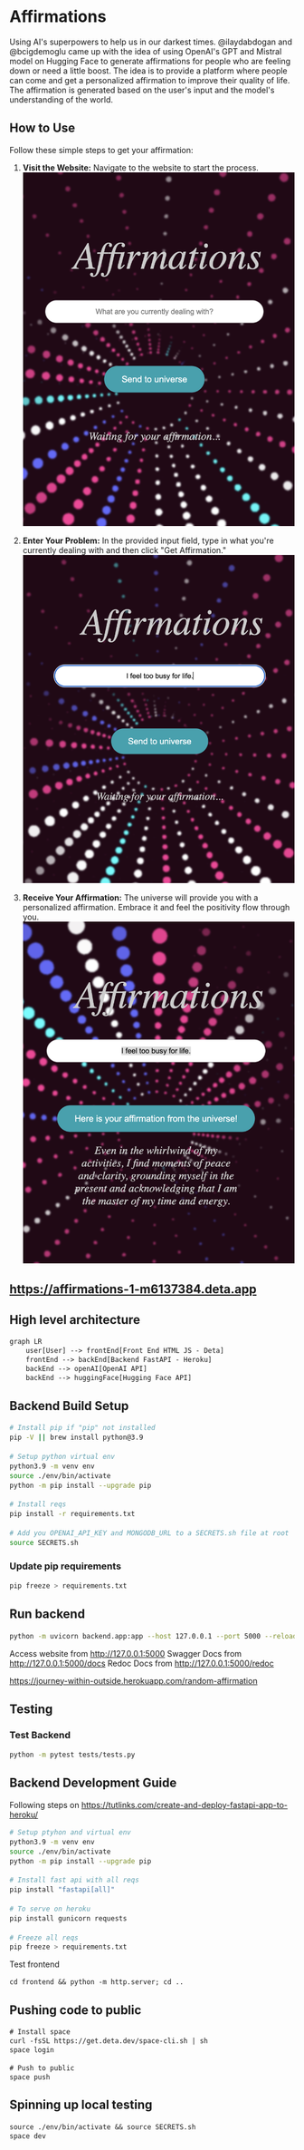 # Affirmations

Using AI's superpowers to help us in our darkest times. @ilaydabdogan and @bcigdemoglu came up with the idea of using OpenAI's GPT and Mistral model on Hugging Face to generate affirmations for people who are feeling down or need a little boost. The idea is to provide a platform where people can come and get a personalized affirmation to improve their quality of life. The affirmation is generated based on the user's input and the model's understanding of the world.

## How to Use

Follow these simple steps to get your affirmation:

1. **Visit the Website:**
   Navigate to the website to start the process.
   ![Website Homepage](./screenshots/welcome.png)

2. **Enter Your Problem:**
   In the provided input field, type in what you're currently dealing with and then click "Get Affirmation."
   ![Enter Problem](./screenshots/problem.png)

3. **Receive Your Affirmation:**
   The universe will provide you with a personalized affirmation. Embrace it and feel the positivity flow through you.
   ![View Affirmation](./screenshots/affirmation.png)

## https://affirmations-1-m6137384.deta.app

## High level architecture

```mermaid
graph LR
    user[User] --> frontEnd[Front End HTML JS - Deta]
    frontEnd --> backEnd[Backend FastAPI - Heroku]
    backEnd --> openAI[OpenAI API]
    backEnd --> huggingFace[Hugging Face API]
```

## Backend Build Setup

```bash
# Install pip if "pip" not installed
pip -V || brew install python@3.9

# Setup python virtual env
python3.9 -m venv env
source ./env/bin/activate
python -m pip install --upgrade pip

# Install reqs
pip install -r requirements.txt

# Add you OPENAI_API_KEY and MONGODB_URL to a SECRETS.sh file at root
source SECRETS.sh
```

### Update pip requirements

```bash
pip freeze > requirements.txt
```

## Run backend

```bash
python -m uvicorn backend.app:app --host 127.0.0.1 --port 5000 --reload
```

Access website from http://127.0.0.1:5000
Swagger Docs from http://127.0.0.1:5000/docs
Redoc Docs from http://127.0.0.1:5000/redoc

https://journey-within-outside.herokuapp.com/random-affirmation

## Testing

### Test Backend

```bash
python -m pytest tests/tests.py
```

## Backend Development Guide

Following steps on <https://tutlinks.com/create-and-deploy-fastapi-app-to-heroku/>

```bash
# Setup ptyhon and virtual env
python3.9 -m venv env
source ./env/bin/activate
python -m pip install --upgrade pip

# Install fast api with all reqs
pip install "fastapi[all]"

# To serve on heroku
pip install gunicorn requests

# Freeze all reqs
pip freeze > requirements.txt
```

Test frontend

```
cd frontend && python -m http.server; cd ..
```

## Pushing code to public

```
# Install space
curl -fsSL https://get.deta.dev/space-cli.sh | sh
space login

# Push to public
space push
```

## Spinning up local testing

```
source ./env/bin/activate && source SECRETS.sh
space dev
```
